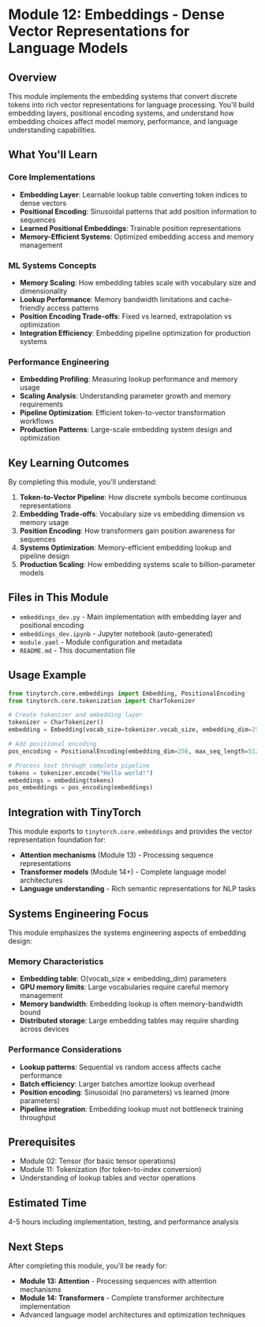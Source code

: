 # Module 12: Embeddings - Dense Vector Representations for Language Models

## Overview
This module implements the embedding systems that convert discrete tokens into rich vector representations for language processing. You'll build embedding layers, positional encoding systems, and understand how embedding choices affect model memory, performance, and language understanding capabilities.

## What You'll Learn

### Core Implementations
- **Embedding Layer**: Learnable lookup table converting token indices to dense vectors
- **Positional Encoding**: Sinusoidal patterns that add position information to sequences
- **Learned Positional Embeddings**: Trainable position representations
- **Memory-Efficient Systems**: Optimized embedding access and memory management

### ML Systems Concepts
- **Memory Scaling**: How embedding tables scale with vocabulary size and dimensionality
- **Lookup Performance**: Memory bandwidth limitations and cache-friendly access patterns
- **Position Encoding Trade-offs**: Fixed vs learned, extrapolation vs optimization
- **Integration Efficiency**: Embedding pipeline optimization for production systems

### Performance Engineering
- **Embedding Profiling**: Measuring lookup performance and memory usage
- **Scaling Analysis**: Understanding parameter growth and memory requirements
- **Pipeline Optimization**: Efficient token-to-vector transformation workflows
- **Production Patterns**: Large-scale embedding system design and optimization

## Key Learning Outcomes

By completing this module, you'll understand:

1. **Token-to-Vector Pipeline**: How discrete symbols become continuous representations
2. **Embedding Trade-offs**: Vocabulary size vs embedding dimension vs memory usage
3. **Position Encoding**: How transformers gain position awareness for sequences
4. **Systems Optimization**: Memory-efficient embedding lookup and pipeline design
5. **Production Scaling**: How embedding systems scale to billion-parameter models

## Files in This Module

- `embeddings_dev.py` - Main implementation with embedding layer and positional encoding
- `embeddings_dev.ipynb` - Jupyter notebook (auto-generated)
- `module.yaml` - Module configuration and metadata
- `README.md` - This documentation file

## Usage Example

```python
from tinytorch.core.embeddings import Embedding, PositionalEncoding
from tinytorch.core.tokenization import CharTokenizer

# Create tokenizer and embedding layer
tokenizer = CharTokenizer()
embedding = Embedding(vocab_size=tokenizer.vocab_size, embedding_dim=256)

# Add positional encoding
pos_encoding = PositionalEncoding(embedding_dim=256, max_seq_length=512)

# Process text through complete pipeline
tokens = tokenizer.encode("Hello world!")
embeddings = embedding(tokens)
pos_embeddings = pos_encoding(embeddings)
```

## Integration with TinyTorch

This module exports to `tinytorch.core.embeddings` and provides the vector representation foundation for:
- **Attention mechanisms** (Module 13) - Processing sequence representations
- **Transformer models** (Module 14+) - Complete language model architectures
- **Language understanding** - Rich semantic representations for NLP tasks

## Systems Engineering Focus

This module emphasizes the systems engineering aspects of embedding design:

### Memory Characteristics
- **Embedding table**: O(vocab_size × embedding_dim) parameters
- **GPU memory limits**: Large vocabularies require careful memory management
- **Memory bandwidth**: Embedding lookup is often memory-bandwidth bound
- **Distributed storage**: Large embedding tables may require sharding across devices

### Performance Considerations
- **Lookup patterns**: Sequential vs random access affects cache performance
- **Batch efficiency**: Larger batches amortize lookup overhead
- **Position encoding**: Sinusoidal (no parameters) vs learned (more parameters)
- **Pipeline integration**: Embedding lookup must not bottleneck training throughput

## Prerequisites
- Module 02: Tensor (for basic tensor operations)
- Module 11: Tokenization (for token-to-index conversion)
- Understanding of lookup tables and vector operations

## Estimated Time
4-5 hours including implementation, testing, and performance analysis

## Next Steps
After completing this module, you'll be ready for:
- **Module 13: Attention** - Processing sequences with attention mechanisms
- **Module 14: Transformers** - Complete transformer architecture implementation
- Advanced language model architectures and optimization techniques